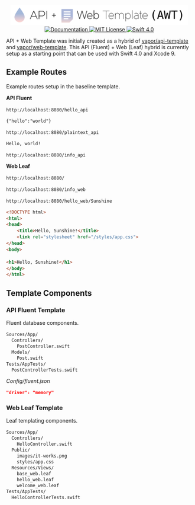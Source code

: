 <p align="center">
    <img src="README_files/AWT.png" width="480" alt="API + Web Template">
    <br>
    <a href="https://docs.vapor.codes/2.0/getting-started/toolbox/#templates">
        <img src="http://img.shields.io/badge/read_the-docs-92A8D1.svg" alt="Documentation">
    </a>
    <a href="LICENSE">
        <img src="http://img.shields.io/badge/license-MIT-brightgreen.svg" alt="MIT License">
    </a>
    <a href="https://swift.org">
        <img src="http://img.shields.io/badge/swift-4.0-brightgreen.svg" alt="Swift 4.0">
    </a>
</p>

API + Web Template was initially created as a hybrid of [vapor/api-template](https://github.com/vapor/api-template) and [vapor/web-template](https://github.com/vapor/web-template).  This API (Fluent) + Web (Leaf) hybrid is currently setup as a starting point that can be used with Swift 4.0 and Xcode 9.

Example Routes
--------------

Example routes setup in the baseline template.

**API Fluent**

`http://localhost:8080/hello_api`  

```
{"hello":"world"}
```

`http://localhost:8080/plaintext_api`

```
Hello, world!
```  

`http://localhost:8080/info_api`  

**Web Leaf**

`http://localhost:8080/`  

`http://localhost:8080/info_web`  

`http://localhost:8080/hello_web/Sunshine`

``` html
<!DOCTYPE html>
<html>
<head>
	<title>Hello, Sunshine!</title>
	<link rel="stylesheet" href="/styles/app.css">
</head>
<body>

<h1>Hello, Sunshine!</h1>
</body>
</html>
```

Template Components
-------------------

### API Fluent Template

Fluent database components.

```
Sources/App/
  Controllers/
    PostController.swift
  Models/
    Post.swift
Tests/AppTests/
  PostControllerTests.swift
```

_Config/fluent.json_

``` json
"driver": "memory"
```


### Web Leaf Template

Leaf templating components.

```
Sources/App/
  Controllers/
    HelloController.swift
  Public/
    images/it-works.png
    styles/app.css
  Resources/Views/
    base_web.leaf
    hello_web.leaf
    welcome_web.leaf
Tests/AppTests/
  HelloControllerTests.swift
```




